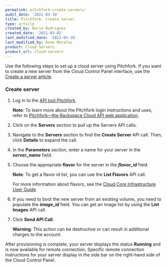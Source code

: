 ```yaml
---
permalink: pitchfork-create-servers/
audit_date: '2021-03-10'
title: Pitchfork: Create server
type: article
created_by: Rocio Rodriguez
created_date: '2021-03-02'
last_modified_date: '2021-03-10'
last_modified_by: Rose Morales
product: Cloud Servers
product_url: cloud-servers
---
```


Use the following steps to set up a cloud server using Pitchfork. If you want to create  a new server from
the Cloud Control Panel interface, use the [Create a server article](/support/how-to/create-a-cloud-server). 

### Create server

1. Log in to the [API tool Pitchfork](https://pitchfork.rax.io/). 

   **Note**: To learn more about the Pitchfork login instructions and uses, refer to
   [Pitchfork—the Rackspace Cloud API web application](/support/how-to/pitchfork-the-rackspace-cloud-api-web-application). 

2. Click on the **Servers** section to pull up the Servers API calls.

3. Navigate to the **Servers** section to find the **Create Server** API call. Then, click **Details** to expand the call.

4. In the **Parameters** section, enter a name for your server in the ***server_name*** field.

5. Choose the appropriate **flavor** for the server in the ***flavor_id*** field.

   **Note**: To get a flavor id list, you can use the **List Flavors** API call.

   For more information about flavors, see the
   [ Cloud Core Infrastructure User Guide](https://docs.rackspace.com/docs/user-guides/infrastructure/cloud-config/compute/cloud-servers-product-concepts/flavor-class/#cloud-servers-flavor-class).

6. If you need to boot the new server from an existing volume, you need to populate the ***image_id*** field.
   You can get an image list by using the **List Images** API call.

7. Click **Send API Call**.

   **Warning**: This action can be destructive or can result in additional charges to the account.

After provisioning is complete, your server displays the status **Running** and is now available for remote connection.
Specific remote connection instructions for your server display in the side bar on the right-hand side of the Cloud Control Panel.
